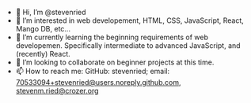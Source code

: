 - 👋 Hi, I’m @stevenried
- 👀 I’m interested in web developement, HTML, CSS, JavaScript, React, Mango DB, etc...
- 🌱 I’m currently learning the beginning requirements of web developemen. Specifically intermediate to advanced JavaScript, and (recently) React.
- 💞️ I’m looking to collaborate on beginner projects at this time. 
- 📫 How to reach me: GitHub: stevenried; email: 70533094+stevenried@users.noreply.github.com, stevenm.ried@crozer.org

<!---
stevenried/stevenried is a ✨ special ✨ repository because its `README.md` (this file) appears on your GitHub profile.
You can click the Preview link to take a look at your changes.
--->
